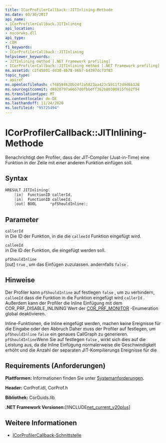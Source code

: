 ```yaml
---
title: ICorProfilerCallback::JITInlining-Methode
ms.date: 03/30/2017
api_name:
- ICorProfilerCallback.JITInlining
api_location:
- mscorwks.dll
api_type:
- COM
f1_keywords:
- ICorProfilerCallback::JITInlining
helpviewer_keywords:
- JITInlining method [.NET Framework profiling]
- ICorProfilerCallback::JITInlining method [.NET Framework profiling]
ms.assetid: c2f45801-dd38-4b78-b6b7-64397dc73f83
topic_type:
- apiref
ms.openlocfilehash: cf68594620b24f2a5823aa423c5911f2d9d6b328
ms.sourcegitcommit: d8020797a6657d0fbbdff362b80300815f682f94
ms.translationtype: MT
ms.contentlocale: de-DE
ms.lasthandoff: 11/24/2020
ms.locfileid: "95725494"
---
```

# <a name="icorprofilercallbackjitinlining-method"></a>ICorProfilerCallback::JITInlining-Methode

Benachrichtigt den Profiler, dass der JIT-Compiler (Just-in-Time) eine Funktion in der Zeile mit einer anderen Funktion einfügen soll.  
  
## <a name="syntax"></a>Syntax  
  
```cpp  
HRESULT JITInlining(  
    [in]  FunctionID callerId,  
    [in]  FunctionID calleeId,  
    [out] BOOL      *pfShouldInline);  
```  
  
## <a name="parameters"></a>Parameter  

 `callerId`  
 in Die ID der Funktion, in die die `calleeId` Funktion eingefügt wird.  
  
 `calleeId`  
 in Die ID der Funktion, die eingefügt werden soll.  
  
 `pfShouldInline`  
 [out] `true` , um das Einfügen zuzulassen. andernfalls `false` .  
  
## <a name="remarks"></a>Hinweise  

 Der Profiler kann `pfShouldInline` auf festlegen `false` , um zu verhindern, `calleeId` dass die Funktion in die Funktion eingefügt wird `callerId` . Außerdem kann der Profiler die Inline Einfügung mit dem COR_PRF_DISABLE_INLINING Wert der [COR_PRF_MONITOR](cor-prf-monitor-enumeration.md) -Enumeration global deaktivieren.  
  
 Inline-Funktionen, die Inline eingefügt werden, machen keine Ereignisse für die Eingabe oder den Abbruch Daher muss der Profiler auf festlegen, um `pfShouldInline` `false` ein genaues CallGraph zu generieren. `pfShouldInline`Wenn Sie auf festlegen `false` , wirkt sich dies auf die Leistung aus, da die Inline Einfügung normalerweise die Geschwindigkeit erhöht und die Anzahl der separaten JIT-Kompilierungs Ereignisse für die  
  
## <a name="requirements"></a>Requirements (Anforderungen)  

 **Plattformen:** Informationen finden Sie unter [Systemanforderungen](../../get-started/system-requirements.md).  
  
 **Header:** CorProf.idl, CorProf.h  
  
 **Bibliothek:** CorGuids.lib  
  
 **.NET Framework Versionen:**[!INCLUDE[net_current_v20plus](../../../../includes/net-current-v20plus-md.md)]  
  
## <a name="see-also"></a>Weitere Informationen

- [ICorProfilerCallback-Schnittstelle](icorprofilercallback-interface.md)
